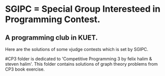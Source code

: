 # SGIPC = Special Group Interesteed in Programming Contest.
## A programming club in KUET.

Here are the solutions of some vjudge contests which is set by SGIPC.  


#CP3 folder is dedicated to 'Competitive Programming 3 by felix halim & steven halim'.
This folder contains solutions of graph theory problems from CP3 book exercise.
